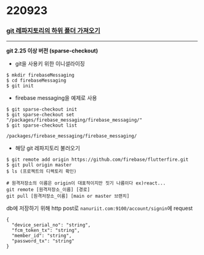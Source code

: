 # 220923

### [git 레파지토리의 하위 폴더 가져오기](https://bitlog.tistory.com/131)
---
**git 2.25 이상 버전 (sparse-checkout)**

- git을 사용키 위한 이니셜라이징
```
$ mkdir firebaseMessaging
$ cd firebaseMessaging
$ git init
```

- firebase messaging을 예제로 사용
```
$ git sparse-checkout init
$ git sparse-checkout set "/packages/firebase_messaging/firebase_messaging/"
$ git sparse-checkout list

/packages/firebase_messaging/firebase_messaging/
```

- 해당 git 레파지토리 불러오기
~~~
$ git remote add origin https://github.com/firebase/flutterfire.git
$ git pull origin master
$ ls (프로젝트의 디렉토리 확인)
~~~

~~~
# 원격저장소의 이름은 origin이 대표적이지만 짓기 나름이다 ex)react...
git remote [원격저장소_이름] [경로]
git pull [원격저장소_이름] [main or master 브랜치]
~~~



db에 저장하기 위해 http post로 `nanuriit.com:9100/account/signin`에 request
~~~
{
  "device_serial_no": "string",
  "fcm_token_tx": "string",
  "member_id": "string",
  "password_tx": "string"
}
~~~
